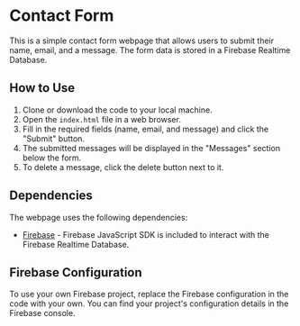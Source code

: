 # Contact Form

This is a simple contact form webpage that allows users to submit their name, email, and a message. The form data is stored in a Firebase Realtime Database.

## How to Use

1. Clone or download the code to your local machine.
2. Open the `index.html` file in a web browser.
3. Fill in the required fields (name, email, and message) and click the "Submit" button.
4. The submitted messages will be displayed in the "Messages" section below the form.
5. To delete a message, click the delete button next to it.

## Dependencies

The webpage uses the following dependencies:

- [Firebase](https://firebase.google.com/) - Firebase JavaScript SDK is included to interact with the Firebase Realtime Database.

## Firebase Configuration

To use your own Firebase project, replace the Firebase configuration in the code with your own. You can find your project's configuration details in the Firebase console.

